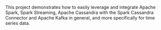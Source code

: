 This project demonstrates how to easily leverage and integrate Apache Spark, Spark Streaming,  Apache Cassandra with the Spark Cassandra Connector and Apache Kafka in general, and more specifically for time series data. 
